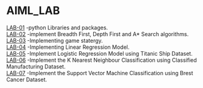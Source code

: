 # AIML_LAB

[LAB-01](LAB_01.ipynb) -python Libraries and packages.<br>
[LAB-02](LAB_02.ipynb) -implement Breadth First, Depth First and A* Search algorithms.<br>
[LAB-03](LAB_03.ipynb) -Implementing game statergy.<br>
[LAB-04](LAB_04.ipynb) -Implementing Linear Regression Model.<br>
[LAB-05](LAB_05.ipynb) -Implement Logistic Regression Model using Titanic Ship Dataset.<br>
[LAB-06](LAB_06.ipynb) -Implement the K Nearest Neighbour Classification using Classified Manufacturing Dataset.<br>
[LAB-07](Lab_07.ipynb) -Implement the Support Vector Machine Classification using Brest Cancer Dataset.<br>
